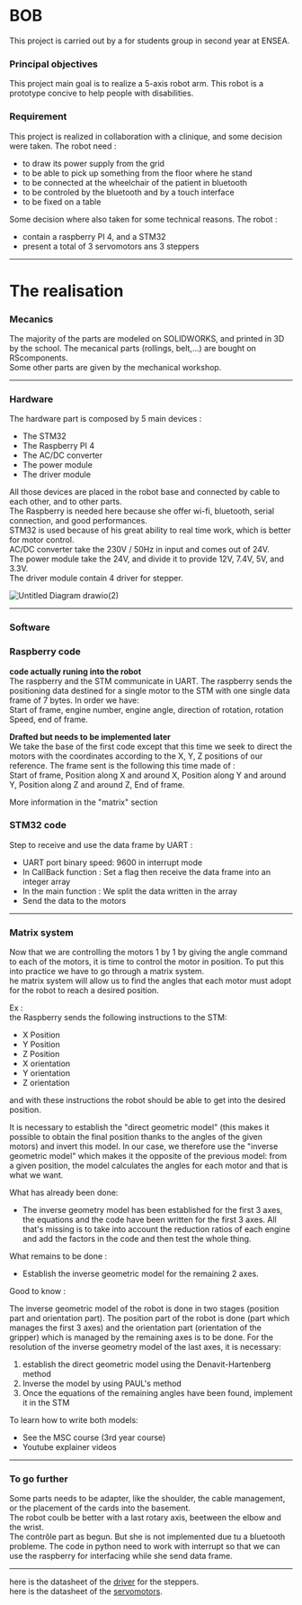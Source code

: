 # BOB

This project is carried out by a for students group in second year at ENSEA.

### Principal objectives

This project main goal is to realize a 5-axis robot arm. This robot is a prototype concive to help people with disabilities. 

### Requirement

This project is realized in collaboration with a clinique, and some decision were taken.
The robot need :

  * to draw its power supply from the grid
  * to be able to pick up something from the floor where he stand
  * to be connected at the wheelchair of the patient in bluetooth
  * to be controled by the bluetooth and by a touch interface
  * to be fixed on a table 

Some decision where also taken for some technical reasons.
The robot :

  * contain a raspberry PI 4, and a STM32
  * present a total of 3 servomotors ans 3 steppers

---------------

# The realisation

### Mecanics

The majority of the parts are modeled on SOLIDWORKS, and printed in 3D by the school. The mecanical parts (rollings, belt,...) are bought on RScomponents.  
Some other parts are given by the mechanical workshop.  

-----
### Hardware

The hardware part is composed by 5 main devices :

 * The STM32
 * The Raspberry PI 4
 * The AC/DC converter
 * The power module
 * The driver module

All those devices are placed in the robot base and connected by cable to each other, and to other parts.  
The Raspberry is needed here because she offer wi-fi, bluetooth, serial connection, and good performances.  
STM32 is used because of his great ability to real time work, which is better for motor control.  
AC/DC converter take the 230V / 50Hz in input and comes out of 24V.  
The power module take the 24V, and divide it to provide 12V, 7.4V, 5V, and 3.3V.  
The driver module contain 4 driver for stepper.

![Untitled Diagram drawio(2)](https://user-images.githubusercontent.com/114493167/230955787-32642c2e-b8c4-4015-9b7a-c6681a64a51d.png)


-----
### Software

### Raspberry code

**code actually runing into the robot**  
The raspberry and the STM communicate in UART. The raspberry sends the positioning data destined for a single motor to the STM with one single data frame of 7 bytes.
In order we have:  
Start of frame, engine number, engine angle, direction of rotation, rotation Speed, end of frame.
 
**Drafted but needs to be implemented later**  
We take the base of the first code except that this time we seek to direct the motors with the coordinates according to the X, Y, Z positions of our reference.
The frame sent is the following this time made of :  
Start of frame, Position along X and around X, Position along Y and around Y, Position along Z and around Z, End of frame.

More information in the "matrix" section


### STM32 code

Step to receive and use the data frame by UART :
- UART port binary speed: 9600  in interrupt mode 
- In CallBack function : Set a flag then receive the data frame into an integer array
- In the main function : We split the data written in the array
- Send the data to the motors


-----
### Matrix system

Now that we are controlling the motors 1 by 1 by giving the angle command to each of the motors, it is time to control the motor in position. To put this into practice we have to go through a matrix system.  
he matrix system will allow us to find the angles that each motor must adopt for the robot to reach a desired position.

Ex :  
the Raspberry sends the following instructions to the STM:  
 * X Position
 * Y Position
 * Z Position
 * X orientation
 * Y orientation
 * Z orientation
 
 and with these instructions the robot should be able to get into the desired position.

It is necessary to establish the "direct geometric model" (this makes it possible to obtain the final position thanks to the angles of the given motors) and invert this model. In our case, we therefore use the "inverse geometric model" which makes it the opposite of the previous model: from a given position, the model calculates the angles for each motor and that is what we want.

What has already been done:

- The inverse geometry model has been established for the first 3 axes, the equations and the code have been written for the first 3 axes. All that's missing is to take into account the reduction ratios of each engine and add the factors in the code and then test the whole thing.

What remains to be done :

- Establish the inverse geometric model for the remaining 2 axes.

Good to know :

The inverse geometric model of the robot is done in two stages (position part and orientation part). The position part of the robot is done (part which manages the first 3 axes) and the orientation part (orientation of the gripper) which is managed by the remaining axes is to be done. For the resolution of the inverse geometry model of the last axes, it is necessary:

 1) establish the direct geometric model using the Denavit-Hartenberg method
 2) Inverse the model by using PAUL's method
 3) Once the equations of the remaining angles have been found, implement it in the STM

To learn how to write both models:
 - See the MSC course (3rd year course)
 - Youtube explainer videos
 
----------
### To go further

Some parts needs to be adapter, like the shoulder, the cable management, or the placement of the cards into the basement.   
The robot coulb be better with a last rotary axis, beetween the elbow and the wrist.  
The contrôle part as begun. But she is not implemented due tu a bluetooth probleme.
The code in python need to work with interrupt so that we can use the raspberry for interfacing while she send data frame.

----------
here is the datasheet of the [driver](https://www.trinamic.com/fileadmin/assets/Products/ICs_Documents/TMC2225_Datasheet_Rev1.11.pdf) for the steppers.  
here is the datasheet of the [servomotors](https://emanual.robotis.com/docs/en/dxl/x/xl320/).
